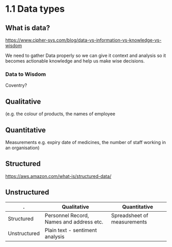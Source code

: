 # 1.1 Data types

## What is data?

<https://www.cipher-sys.com/blog/data-vs-information-vs-knowledge-vs-wisdom>

We need to gather Data properly so we can give it context and analysis so it becomes actionable knowledge and help us make wise decisions.

### Data to Wisdom

Coventry?



## Qualitative


 (e.g. the colour of products, the
names of employee

## Quantitative

Measurements 
e.g. expiry date of medicines, the number of staff working in an organisation)



## Structured

<https://aws.amazon.com/what-is/structured-data/>

## Unstructured

|.           | Qualitative| Quantitative|
|------------|------------|-------------|
| Structured | Personnel Record, Names and address etc. | Spreadsheet of measurements |
|Unstructured| Plain text - sentiment analysis ||
